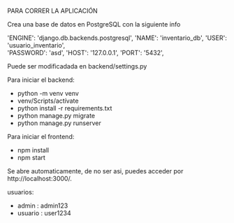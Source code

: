 PARA CORRER LA APLICACIÓN

Crea una base de datos en PostgreSQL con la siguiente info

 'ENGINE': 'django.db.backends.postgresql',
        'NAME': 'inventario_db', 
        'USER': 'usuario_inventario',    
        'PASSWORD': 'asd', 
        'HOST': '127.0.0.1',
        'PORT': '5432',

Puede ser modificadada en backend/settings.py

Para iniciar el backend:

- python -m venv venv
- venv/Scripts/actívate
- python install -r requirements.txt
- python manage.py migrate
- python manage.py runserver


Para iniciar el frontend:

- npm install
- npm start

Se abre automaticamente, de no ser asi, puedes acceder por http://localhost:3000/.

usuarios:
- admin : admin123
- usuario : user1234

